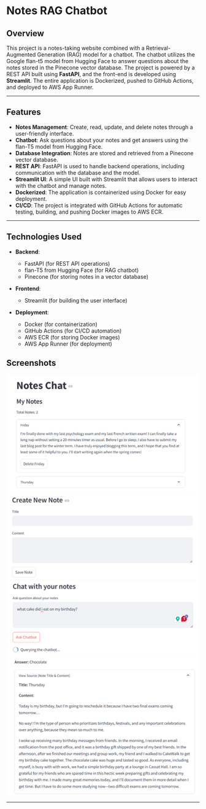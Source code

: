 # Notes RAG Chatbot

## Overview

This project is a notes-taking website combined with a Retrieval-Augmented Generation (RAG) model for a chatbot. The chatbot utilizes the Google flan-t5 model from Hugging Face to answer questions about the notes stored in the Pinecone vector database. The project is powered by a REST API built using **FastAPI**, and the front-end is developed using **Streamlit**. The entire application is Dockerized, pushed to GitHub Actions, and deployed to AWS App Runner.

---

## Features

- **Notes Management**: Create, read, update, and delete notes through a user-friendly interface.
- **Chatbot**: Ask questions about your notes and get answers using the flan-T5 model from Hugging Face.
- **Database Integration**: Notes are stored and retrieved from a Pinecone vector database.
- **REST API**: FastAPI is used to handle backend operations, including communication with the database and the model.
- **Streamlit UI**: A simple UI built with Streamlit that allows users to interact with the chatbot and manage notes.
- **Dockerized**: The application is containerized using Docker for easy deployment.
- **CI/CD**: The project is integrated with GitHub Actions for automatic testing, building, and pushing Docker images to AWS ECR.

---

## Technologies Used

- **Backend**:

  - FastAPI (for REST API operations)
  - flan-T5 from Hugging Face (for RAG chatbot)
  - Pinecone (for storing notes in a vector database)

- **Frontend**:

  - Streamlit (for building the user interface)

- **Deployment**:
  - Docker (for containerization)
  - GitHub Actions (for CI/CD automation)
  - AWS ECR (for storing Docker images)
  - AWS App Runner (for deployment)

## Screenshots

![alt text](image.png)
![alt text](image-1.png)
![alt text](image-2.png)
![alt text](image-3.png)

---
